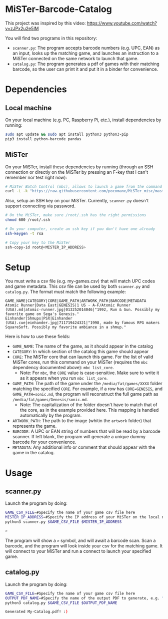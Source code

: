 # MiSTer-Barcode-Catalog

This project was inspired by this video: https://www.youtube.com/watch?v=zJPx2u2e5IM

You will find two programs in this repository:
- `scanner.py`: The program accepts barcode numbers (e.g. UPC, EAN) as an input, looks up the matching game, and launches an instruction to a MiSTer connected on the same network to launch that game.
- `catalog.py`: The program generates a pdf of games with their matching barcode, so the user can print it and put it in a binder for convenience.

# Dependencies

## Local machine
On your local machine (e.g. PC, Raspberry Pi, etc.), install dependencies by running:

```bash
sudo apt update && sudo apt install python3 python3-pip
pip3 install python-barcode pandas
```

## MiSTer
On your MiSTer, install these dependencies by running (through an SSH connection or directly on the MiSTer by pressing an F-key that I can't remember nor test right now):
```bash
# MiSTer Batch Control (mbc), allows to launch a game from the command line interface
curl -L -k "https://raw.githubusercontent.com/pocomane/MiSTer_misc/master/MiSTer_misc.sh" | bash -s update
```

Also, setup an SSH key on your MiSTer. Currently, `scanner.py` doesn't support connecting via password.
```bash
# On the MiSTer, make sure /root/.ssh has the right permissions
chmod 600 /root/.ssh

# On your computer, create an ssh key if you don't have one already
ssh-keygen -t rsa

# Copy your key to the MiSTer
ssh-copy-id root@<MISTER_IP_ADDRESS>
```

# Setup

You must write a csv file (e.g. my-games.csv) that will match UPC codes and game metadata. This csv file can be used by both `scanner.py` and `catalog.py`.
The format must match the following example:

```csv
GAME_NAME|CATEGORY|CORE|GAME_PATH|ARTWORK_PATH|BARCODE|METADATA
Atomic Runner|Data East|GENESIS|1 US - A-F/Atomic Runner (USA).md|atomic-runner.jpg|013252014046|"1992, Run & Gun. Possibly my favorite game on Sega's Genesis."
Einhander|Shmups|PSX|Einhander (USA).cue|einhander.jpg|711719424321|"1998, made by famous RPG makers SquareSoft. Possibly my favorite ambiance in a shmup."
```

Here is how to use these fields:
- `GAME_NAME`: The name of the game, as it should appear in the catalog
- `CATEGORY`: In which section of the catalog this game should appear
- `CORE`: The MiSTer core that can launch this game. For the list of valid MiSTer cores, run this command on your MiSTer (requires the `mbc` dependency documented above): `mbc list_core`.
  - Note: For `mbc`, the `CORE` value is case-sensitive. Make sure to write it as it appears when you run `mbc list_core`.
- `GAME_PATH`: The path of the game under the `/media/fat/games/XXXX` folder matching the specified `CORE`. For example, if a row has `CORE=GENESIS`, and `GAME_PATH=sonic.md`, the program will reconstruct the full game path as `/media/fat/games/Genesis/sonic.md`.
  - Note: The capitalization of the folder doesn't have to match that of the core, as in the example provided here. This mapping is handled automatically by the program.
 - `ARTWORK_PATH`: The path to the image (whitin the `artwork` folder) that represents the game.
 - `BARCODE`: A UPC or EAN string of numbers that will be read by a barcode scanner. If left blank, the program will generate a unique dummy barcode for your convenience.
 - `METADATA`: Any additional info or comment that should appear with the game in the catalog.
 
# Usage

## scanner.py
Launch the program by doing:
```bash
GAME_CSV_FILE=#Specify the name of your game csv file here
MISTER_IP_ADDRESS=#Specify the IP address of your MiSTer on the local network
python3 scanner.py $GAME_CSV_FILE $MISTER_IP_ADDRESS

>
```

The program will show a `>` symbol, and will await a barcode scan. Scan a barcode, and the program will look inside your csv for the matching game. It will connect to your MiSTer and run a connect to launch your specified game.

## catalog.py
Launch the program by doing:
```bash
GAME_CSV_FILE=#Specify the name of your game csv file here
OUTPUT_PDF_NAME=#Specify the name of the output PDF to generate, e.g. "My-Catalog.pfg"
python3 catalog.py $GAME_CSV_FILE $OUTPUT_PDF_NAME

Generated My-Catalog.pdf! :)
```
